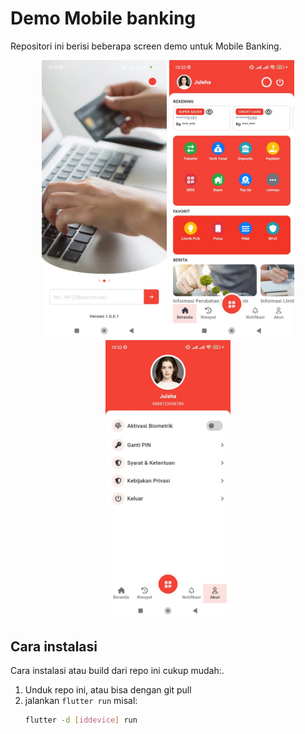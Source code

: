 # Demo Mobile banking

Repositori ini berisi beberapa screen demo untuk Mobile Banking.

<p align="center">
  <img src="docs/images/login-screen.jpg" alt="Gambar 1" width="200"/>
  <img src="docs/images/home-screen.jpg" alt="Gambar 2" width="200"/>
  <img src="docs/images/profile.jpg" alt="Gambar 3" width="200"/>
</p>


## Cara instalasi 

Cara instalasi atau build dari repo ini cukup mudah:.

1. Unduk repo ini, atau bisa dengan git pull
2. jalankan `flutter run`
    misal:
    ```bash
    flutter -d [iddevice] run
    ```

